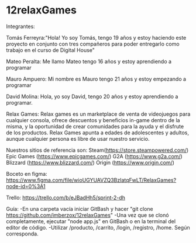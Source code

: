 # 12relaxGames
Integrantes:

Tomás Ferreyra:"Hola! Yo soy Tomás, tengo 19 años y estoy haciendo este proyecto en conjunto con tres compañeros para poder entregarlo como trabajo en el curso de Digital House"

Mateo Peralta: Me llamo Mateo tengo 16 años y estoy aprendiendo a programar 

Mauro Ampuero: Mi nombre es Mauro tengo 21 años y estoy empezando a programar

David Molina: Hola, yo soy David, tengo 20 años y estoy aprendiendo a programar.

Relax Games:
  Relax games es un marketplace de venta de videojuegos para cualquier consola, ofrece descuentos y beneficios in-game dentro de la misma, y la oportunidad de crear comunidades para la ayuda y el disfrute de los productos. Relax Games apunta a edades de adolescentes y adultos, aunque cualquier persona es libre de usar nuestro servicio. 
  
  Nuestros sitios de  referencia son:
  Steam(https://store.steampowered.com/)
  Epic Games (https://www.epicgames.com/)
  G2A (https://www.g2a.com/)
  Blizzard (https://www.blizzard.com/)
  Origin (https://www.origin.com/)
  
  Boceto en figma: https://www.figma.com/file/wioUGYUAVZQ3BzIatqFwLT/RelaxGames?node-id=0%3A1

  Trello: https://trello.com/b/eJBadHh5/sprint-2-dh
  
Guía:
-En una carpeta vacía iniciar GitBash y hacer "git clone https://github.com/imberzox/12relaxGames"
-Una vez que se clonó completamente, ejecutar "node app.js" en GitBash o en la terminal del editor de código.
-Utilizar /producto, /carrito, /login, /registro, /home. Según corresponda.
